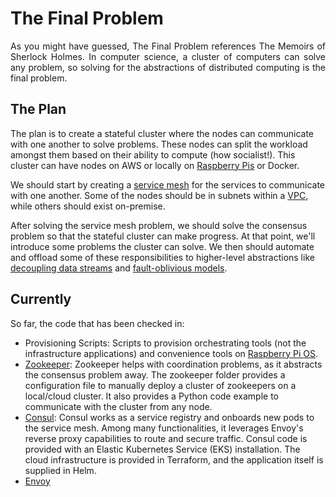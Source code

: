 # The Final Problem
<p align="justify">
As you might have guessed, The Final Problem references The Memoirs of Sherlock Holmes. In computer science, a cluster of computers can solve any problem, so solving for the abstractions of distributed computing is the final problem.
</p>

## The Plan
The plan is to create a stateful cluster where the nodes can communicate with one another to solve problems. These nodes can split the workload amongst them based on their ability to compute (how socialist!). This cluster can have nodes on AWS or locally on [Raspberry Pis](https://www.raspberrypi.org/) or Docker.

We should start by creating a [service mesh](https://en.wikipedia.org/wiki/Service_mesh) for the services to communicate with one another. Some of the nodes should be in subnets within a [VPC](https://en.wikipedia.org/wiki/Virtual_private_cloud), while others should exist on-premise.

After solving the service mesh problem, we should solve the consensus problem so that the stateful cluster can make progress. At that point, we'll introduce some problems the cluster can solve. We then should automate and offload some of these responsibilities to higher-level abstractions like [decoupling data streams](https://kafka.apache.org/) and [fault-oblivious models](https://cadenceworkflow.io/).

## Currently
So far, the code that has been checked in:
- Provisioning Scripts: Scripts to provision orchestrating tools (not the infrastructure applications) and convenience tools on [Raspberry Pi OS](https://www.raspberrypi.com/software/).
- [Zookeeper](https://zookeeper.apache.org/): Zookeeper helps with coordination problems, as it abstracts the consensus problem away. The zookeeper folder provides a configuration file to manually deploy a cluster of zookeepers on a local/cloud cluster. It also provides a Python code example to communicate with the cluster from any node.
- [Consul](https://www.consul.io/): Consul works as a service registry and onboards new pods to the service mesh. Among many functionalities, it leverages Envoy's reverse proxy capabilities to route and secure traffic. Consul code is provided with an Elastic Kubernetes Service (EKS) installation. The cloud infrastructure is provided in Terraform, and the application itself is supplied in Helm.
- [Envoy](https://www.envoyproxy.io/)
